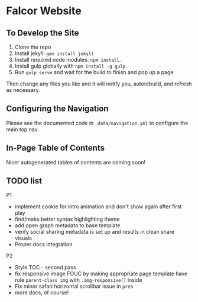 Falcor Website
==============

To Develop the Site
-------------------

1. Clone the repo
2. Install jekyll: `gem install jekyll`
3. Install required node modules: `npm install`.
4. Install gulp globally with `npm install -g gulp`.
5. Run `gulp serve` and wait for the build to finish and pop up a page

Then change any files you like and it will notify you, autorebuild, and refresh as necessary.


Configuring the Navigation
--------------------------

Please see the documented code in `_data/navigation.yml` to configure the main top nav.


In-Page Table of Contents
-------------------------

Nicer autogenerated tables of contents are coming soon!

TODO list
-----------------------------

P1
- implement cookie for intro animation and don't show again after first play
- find/make better syntax highlighting theme
- add open graph metadata to base template
- verify social sharing metadata is set up and results in clean share visuals
- Proper docs integration

P2
- Style TOC - second pass
- fix responsive image FOUC by making appropriate page template have rule `parent-class img` with `.img-responsive()` inside
- Fix minor safari horizontal scrollbar issue in `pre`s
- more docs, of course!